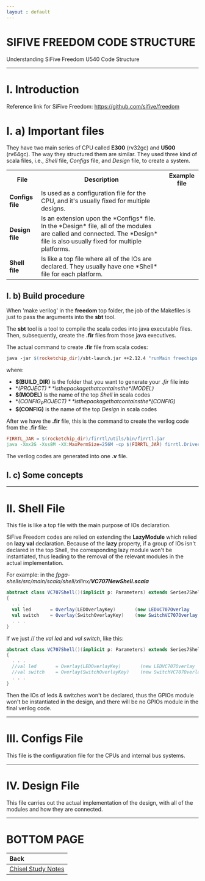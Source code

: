 ```yaml
---
layout : default
---
```


# SIFIVE FREEDOM CODE STRUCTURE

Understanding SiFive Freedom U540 Code Structure

* * *

# I. Introduction

Reference link for SiFive Freedom: https://github.com/sifive/freedom

# I. a) Important files

They have two main series of CPU called **E300** (rv32gc) and **U500** (rv64gc). The way they structured them are similar. They used three kind of scala files, i.e., *Shell* file, *Configs* file, and *Design* file, to create a system.

<table>
  <tr>
    <th>File</th>
    <th>Description</th>
    <th>Example file</th>
  </tr>
  <tr>
    <td><span style="font-weight:bold">Configs file</span></td>
    <td>Is used as a configuration file for the CPU, and it's usually fixed for multiple designs.</td>
    <td></td>
  </tr>
  <tr>
    <td><span style="font-weight:bold">Design file</span></td>
    <td>Is an extension upon the *Configs* file. In the *Design* file, all of the modules are called and connected. The *Design* file is also usually fixed for multiple platforms.</td>
    <td></td>
  </tr>
  <tr>
    <td><span style="font-weight:bold">Shell file</span></td>
    <td>Is like a top file where all of the IOs are declared. They usually have one *Shell* file for each platform.</td>
    <td></td>
  </tr>
</table>

## I. b) Build procedure

When 'make verilog' in the **freedom** top folder, the job of the Makefiles is just to pass the arguments into the **sbt** tool.

The **sbt** tool is a tool to compile the scala codes into java executable files. Then, subsequently, create the **.fir** files from those java executives.

The actual command to create **.fir** file from scala codes:
```makefile
java -jar $(rocketchip_dir)/sbt-launch.jar ++2.12.4 "runMain freechips.rocketchip.system.Generator $(BUILD_DIR) $(PROJECT) $(MODEL) $(CONFIG_PROJECT) $(CONFIG)"
```
where:
 - **$(BUILD_DIR)** is the folder that you want to generate your *.fir* file into
 - **$(PROJECT)** is the package that contains the *$(MODEL)*
 - **$(MODEL)** is the name of the top *Shell* in scala codes
 - **$(CONFIG_PROJECT)** is the package that contains the *$(CONFIG)*
 - **$(CONFIG)** is the name of the top *Design* in scala codes

After we have the **.fir** file, this is the command to create the verilog code from the **.fir** file:
```makefile
FIRRTL_JAR = $(rocketchip_dir)/firrtl/utils/bin/firrtl.jar
java -Xmx2G -Xss8M -XX:MaxPermSize=256M -cp $(FIRRTL_JAR) firrtl.Driver -i <path to .fir file> -o <path to .v file> -X verilog
```
The verilog codes are generated into one **.v** file. 

## I. c) Some concepts

* * *

# II. Shell File

This file is like a top file with the main purpose of IOs declaration.

SiFive Freedom codes are relied on extending the **LazyModule** which relied on **lazy val** declaration. Because of the **lazy** property, if a group of IOs isn't declared in the top Shell, the corresponding lazy module won't be instantiated, thus leading to the removal of the relevant modules in the actual implementation.

For example: in the *fpga-shells/src/main/scala/shell/xilinx/**VC707NewShell.scala***
```scala
abstract class VC707Shell()(implicit p: Parameters) extends Series7Shell
{
  . . .
  val led       = Overlay(LEDOverlayKey)       (new LEDVC707Overlay     (_, _, _))
  val switch    = Overlay(SwitchOverlayKey)    (new SwitchVC707Overlay  (_, _, _))
  . . .
}
```
If we just // the *val led* and *val switch*, like this:
```scala
abstract class VC707Shell()(implicit p: Parameters) extends Series7Shell
{
  . . .
  //val led       = Overlay(LEDOverlayKey)       (new LEDVC707Overlay     (_, _, _))
  //val switch    = Overlay(SwitchOverlayKey)    (new SwitchVC707Overlay  (_, _, _))
  . . .
}
```
Then the IOs of leds & switches won't be declared, thus the GPIOs module won't be instantiated in the design, and there will be no GPIOs module in the final verilog code.

* * *

# III. Configs File

This file is the configuration file for the CPUs and internal bus systems.

* * *

# IV. Design File 

This file carries out the actual implementation of the design, with all of the modules and how they are connected.

* * *

# BOTTOM PAGE

| Back |
| :--- |
| [Chisel Study Notes](./chisel.md) |

